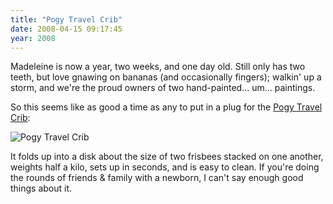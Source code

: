 ```yaml
---
title: "Pogy Travel Crib"
date: 2008-04-15 09:17:45
year: 2008
---
```

Madeleine is now a year, two weeks, and one day old. Still only has two teeth, but love gnawing on bananas (and occasionally fingers); walkin' up a storm, and we're the proud owners of two hand-painted... um... paintings.

So this seems like as good a time as any to put in a plug for the <a href="http://www.mountainbaby.com/item.php/Pogy_1172183982.html">Pogy Travel Crib</a>:

<img src="{{'/files/2008/04/travel-crib.jpg' | relative_url}}" alt="Pogy Travel Crib" />

It folds up into a disk about the size of two frisbees stacked on one another, weights half a kilo, sets up in seconds, and is easy to clean. If you're doing the rounds of friends &amp; family with a newborn, I can't say enough good things about it.
